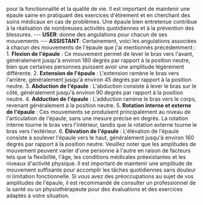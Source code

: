 pour la fonctionnalité et la qualité de vie. Il est important de maintenir une épaule saine en pratiquant des exercices d'étirement et en cherchant des soins médicaux en cas de problèmes. Une épaule bien entretenue contribue à la réalisation de nombreuses activités quotidiennes et à la prévention des blessures. --- **USER**: donne des angulations pour chacun de ses mouvements --- **ASSISTANT**: Certainement, voici les angulations associées à chacun des mouvements de l'épaule que j'ai mentionnés précédemment : 1. **Flexion de l'épaule** : Ce mouvement permet de lever le bras vers l'avant, généralement jusqu'à environ 180 degrés par rapport à la position neutre, bien que certaines personnes puissent avoir une amplitude légèrement différente. 2. **Extension de l'épaule** : L'extension ramène le bras vers l'arrière, généralement jusqu'à environ 45 degrés par rapport à la position neutre. 3. **Abduction de l'épaule** : L'abduction consiste à lever le bras sur le côté, généralement jusqu'à environ 90 degrés par rapport à la position neutre. 4. **Adduction de l'épaule** : L'adduction ramène le bras vers le corps, revenant généralement à la position neutre. 5. **Rotation interne et externe de l'épaule** : Ces mouvements se produisent principalement au niveau de l'articulation de l'épaule, sans une mesure précise en degrés. La rotation interne tourne le bras vers l'intérieur, tandis que la rotation externe tourne le bras vers l'extérieur. 6. **Élévation de l'épaule** : L'élévation de l'épaule consiste à soulever l'épaule vers le haut, généralement jusqu'à environ 160 degrés par rapport à la position neutre. Veuillez noter que les amplitudes de mouvement peuvent varier d'une personne à l'autre en raison de facteurs tels que la flexibilité, l'âge, les conditions médicales préexistantes et les niveaux d'activité physique. Il est important de maintenir une amplitude de mouvement suffisante pour accomplir les tâches quotidiennes sans douleur ni limitation fonctionnelle. Si vous avez des préoccupations au sujet de vos amplitudes de l'épaule, il est recommandé de consulter un professionnel de la santé ou un physiothérapeute pour des évaluations et des exercices adaptés à votre situation.